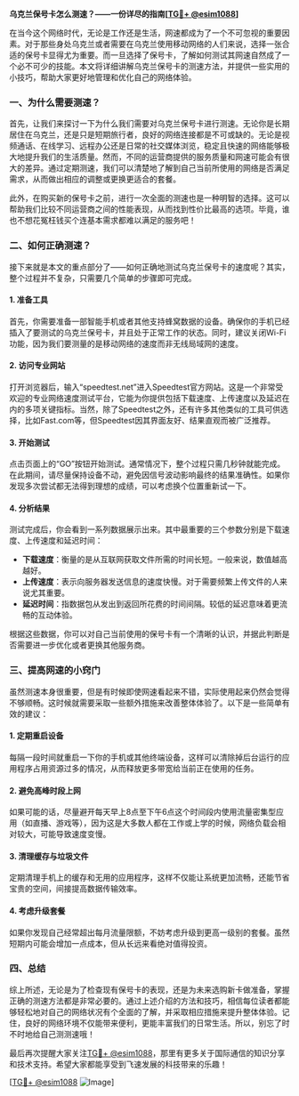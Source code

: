 **乌克兰保号卡怎么测速？——一份详尽的指南[[TG💪+ @esim1088](https://t.me/s/esim1088)]**

在当今这个网络时代，无论是工作还是生活，网速都成为了一个不可忽视的重要因素。对于那些身处乌克兰或者需要在乌克兰使用移动网络的人们来说，选择一张合适的保号卡显得尤为重要。而一旦选择了保号卡，了解如何测试其网速自然成了一个必不可少的技能。本文将详细讲解乌克兰保号卡的测速方法，并提供一些实用的小技巧，帮助大家更好地管理和优化自己的网络体验。

### 一、为什么需要测速？

首先，让我们来探讨一下为什么我们需要对乌克兰保号卡进行测速。无论你是长期居住在乌克兰，还是只是短期旅行者，良好的网络连接都是不可或缺的。无论是视频通话、在线学习、远程办公还是日常的社交媒体浏览，稳定且快速的网络能够极大地提升我们的生活质量。然而，不同的运营商提供的服务质量和网速可能会有很大的差异。通过定期测速，我们可以清楚地了解到自己当前所使用的网络是否满足需求，从而做出相应的调整或更换更适合的套餐。

此外，在购买新的保号卡之前，进行一次全面的测速也是一种明智的选择。这可以帮助我们比较不同运营商之间的性能表现，从而找到性价比最高的选项。毕竟，谁也不想花冤枉钱买个连基本需求都难以满足的服务吧！

### 二、如何正确测速？

接下来就是本文的重点部分了——如何正确地测试乌克兰保号卡的速度呢？其实，整个过程并不复杂，只需要几个简单的步骤即可完成。

#### 1. 准备工具

首先，你需要准备一部智能手机或者其他支持蜂窝数据的设备。确保你的手机已经插入了要测试的乌克兰保号卡，并且处于正常工作的状态。同时，建议关闭Wi-Fi功能，因为我们要测量的是移动网络的速度而非无线局域网的速度。

#### 2. 访问专业网站

打开浏览器后，输入“speedtest.net”进入Speedtest官方网站。这是一个非常受欢迎的专业网络速度测试平台，它能为你提供包括下载速度、上传速度以及延迟在内的多项关键指标。当然，除了Speedtest之外，还有许多其他类似的工具可供选择，比如Fast.com等，但Speedtest因其界面友好、结果直观而被广泛推荐。

#### 3. 开始测试

点击页面上的“GO”按钮开始测试。通常情况下，整个过程只需几秒钟就能完成。在此期间，请尽量保持设备不动，避免因信号波动影响最终的结果准确性。如果你发现多次尝试都无法得到理想的成绩，可以考虑换个位置重新试一下。

#### 4. 分析结果

测试完成后，你会看到一系列数据展示出来。其中最重要的三个参数分别是下载速度、上传速度和延迟时间：

- **下载速度**：衡量的是从互联网获取文件所需的时间长短。一般来说，数值越高越好。
- **上传速度**：表示向服务器发送信息的速度快慢。对于需要频繁上传文件的人来说尤其重要。
- **延迟时间**：指数据包从发出到返回所花费的时间间隔。较低的延迟意味着更流畅的互动体验。

根据这些数据，你可以对自己当前使用的保号卡有一个清晰的认识，并据此判断是否需要进一步优化或者更换其他服务商。

### 三、提高网速的小窍门

虽然测速本身很重要，但是有时候即使网速看起来不错，实际使用起来仍然会觉得不够顺畅。这时候就需要采取一些额外措施来改善整体体验了。以下是一些简单有效的建议：

#### 1. 定期重启设备

每隔一段时间就重启一下你的手机或其他终端设备，这样可以清除掉后台运行的应用程序占用资源过多的情况，从而释放更多带宽给当前正在使用的任务。

#### 2. 避免高峰时段上网

如果可能的话，尽量避开每天早上8点至下午6点这个时间段内使用流量密集型应用（如直播、游戏等），因为这是大多数人都在工作或上学的时候，网络负载会相对较大，可能导致速度变慢。

#### 3. 清理缓存与垃圾文件

定期清理手机上的缓存和无用的应用程序，这样不仅能让系统更加流畅，还能节省宝贵的空间，间接提高数据传输效率。

#### 4. 考虑升级套餐

如果你发现自己经常超出每月流量限额，不妨考虑升级到更高一级别的套餐。虽然短期内可能会增加一点成本，但从长远来看绝对值得投资。

### 四、总结

综上所述，无论是为了检查现有保号卡的表现，还是为未来选购新卡做准备，掌握正确的测速方法都是非常必要的。通过上述介绍的方法和技巧，相信每位读者都能够轻松地对自己的网络状况有个全面的了解，并采取相应措施来提升整体体验。记住，良好的网络环境不仅能带来便利，更能丰富我们的日常生活。所以，别忘了时不时地给自己测测速哦！

最后再次提醒大家关注[TG💪+ @esim1088](https://t.me/s/esim1088)，那里有更多关于国际通信的知识分享和技术支持。希望大家都能享受到飞速发展的科技带来的乐趣！

[[TG💪+ @esim1088](https://t.me/s/esim1088) ![Image](https://i.postimg.cc/4NQfJmqS/Snipaste-2025-05-13-00-14-12.png)]